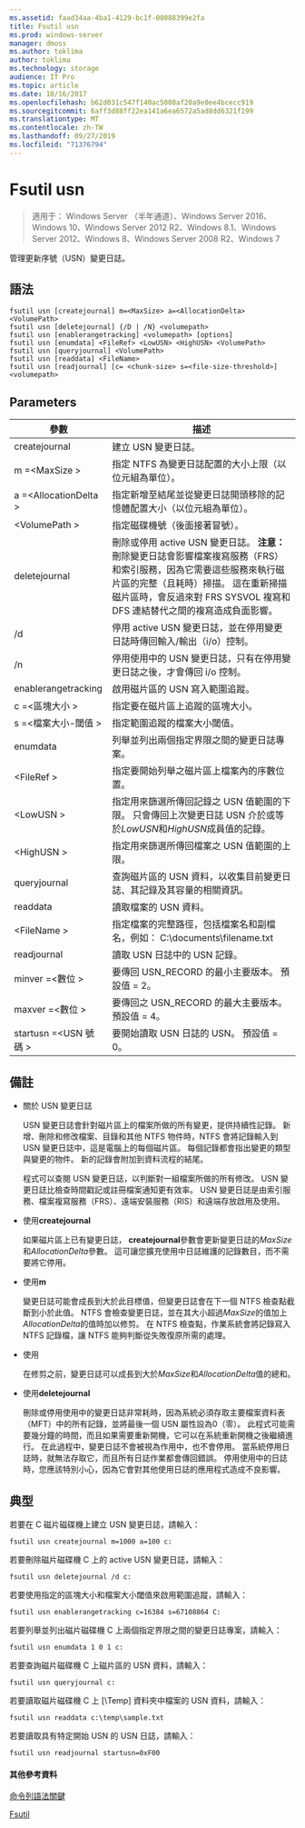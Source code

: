 ```yaml
---
ms.assetid: faad34aa-4ba1-4129-bc1f-08088399e2fa
title: Fsutil usn
ms.prod: windows-server
manager: dmoss
ms.author: toklima
author: toklima
ms.technology: storage
audience: IT Pro
ms.topic: article
ms.date: 10/16/2017
ms.openlocfilehash: b62d031c547f140ac5008af20a9e0ee4bcecc919
ms.sourcegitcommit: 6aff3d88ff22ea141a6ea6572a5ad8dd6321f199
ms.translationtype: MT
ms.contentlocale: zh-TW
ms.lasthandoff: 09/27/2019
ms.locfileid: "71376794"
---
```

# <a name="fsutil-usn"></a>Fsutil usn
>適用于： Windows Server （半年通道）、Windows Server 2016、Windows 10、Windows Server 2012 R2、Windows 8.1、Windows Server 2012、Windows 8、Windows Server 2008 R2、Windows 7

管理更新序號（USN）變更日誌。

## <a name="syntax"></a>語法

```
fsutil usn [createjournal] m=<MaxSize> a=<AllocationDelta> <VolumePath>
fsutil usn [deletejournal] {/D | /N} <volumepath>
fsutil usn [enablerangetracking] <volumepath> [options]
fsutil usn [enumdata] <FileRef> <LowUSN> <HighUSN> <VolumePath>
fsutil usn [queryjournal] <VolumePath>
fsutil usn [readdata] <FileName>
fsutil usn [readjournal] [c= <chunk-size> s=<file-size-threshold>] <volumepath>
```

## <a name="parameters"></a>Parameters

|參數|描述|
|-------------|---------------|
|createjournal|建立 USN 變更日誌。|
|m =\<MaxSize >|指定 NTFS 為變更日誌配置的大小上限（以位元組為單位）。|
|a =\<AllocationDelta >|指定新增至結尾並從變更日誌開頭移除的記憶體配置大小（以位元組為單位）。|
|\<VolumePath >|指定磁碟機號（後面接著冒號）。|
|deletejournal|刪除或停用 active USN 變更日誌。 **注意：** 刪除變更日誌會影響檔案複寫服務（FRS）和索引服務，因為它需要這些服務來執行磁片區的完整（且耗時）掃描。 這在重新掃描磁片區時，會反過來對 FRS SYSVOL 複寫和 DFS 連結替代之間的複寫造成負面影響。|
|/d|停用 active USN 變更日誌，並在停用變更日誌時傳回輸入/輸出（i/o）控制。|
|/n|停用使用中的 USN 變更日誌，只有在停用變更日誌之後，才會傳回 i/o 控制。|
|enablerangetracking|啟用磁片區的 USN 寫入範圍追蹤。|
|c =\<區塊大小 >|指定要在磁片區上追蹤的區塊大小。|
|s =\<檔案大小-閾值 >|指定範圍追蹤的檔案大小閾值。|
|enumdata|列舉並列出兩個指定界限之間的變更日誌專案。|
|\<FileRef >|指定要開始列舉之磁片區上檔案內的序數位置。|
|\<LowUSN >|指定用來篩選所傳回記錄之 USN 值範圍的下限。 只會傳回上次變更日誌 USN 介於或等於*LowUSN*和*HighUSN*成員值的記錄。|
|\<HighUSN >|指定用來篩選所傳回檔案之 USN 值範圍的上限。|
|queryjournal|查詢磁片區的 USN 資料，以收集目前變更日誌、其記錄及其容量的相關資訊。|
|readdata|讀取檔案的 USN 資料。|
|\<FileName >|指定檔案的完整路徑，包括檔案名和副檔名，例如： C:\documents\filename.txt|
|readjournal|讀取 USN 日誌中的 USN 記錄。|
|minver =\<數位 >|要傳回 USN_RECORD 的最小主要版本。 預設值 = 2。|
|maxver =\<數位 >|要傳回之 USN_RECORD 的最大主要版本。 預設值 = 4。|
|startusn =\<USN 號碼 >|要開始讀取 USN 日誌的 USN。 預設值 = 0。|


## <a name="remarks"></a>備註

-   關於 USN 變更日誌

    USN 變更日誌會針對磁片區上的檔案所做的所有變更，提供持續性記錄。 新增、刪除和修改檔案、目錄和其他 NTFS 物件時，NTFS 會將記錄輸入到 USN 變更日誌中，這是電腦上的每個磁片區。 每個記錄都會指出變更的類型與變更的物件。 新的記錄會附加到資料流程的結尾。

    程式可以查閱 USN 變更日誌，以判斷對一組檔案所做的所有修改。 USN 變更日誌比檢查時間戳記或註冊檔案通知更有效率。 USN 變更日誌是由索引服務、檔案複寫服務（FRS）、遠端安裝服務（RIS）和遠端存放啟用及使用。

-   使用**createjournal**

    如果磁片區上已有變更日誌， **createjournal**參數會更新變更日誌的*MaxSize*和*AllocationDelta*參數。 這可讓您擴充使用中日誌維護的記錄數目，而不需要將它停用。

-   使用**m**

    變更日誌可能會成長到大於此目標值，但變更日誌會在下一個 NTFS 檢查點截斷到小於此值。 NTFS 會檢查變更日誌，並在其大小超過*MaxSize*的值加上*AllocationDelta*的值時加以修剪。 在 NTFS 檢查點，作業系統會將記錄寫入 NTFS 記錄檔，讓 NTFS 能夠判斷從失敗復原所需的處理。

-   使用

    在修剪之前，變更日誌可以成長到大於*MaxSize*和*AllocationDelta*值的總和。

-   使用**deletejournal**

    刪除或停用使用中的變更日誌非常耗時，因為系統必須存取主要檔案資料表（MFT）中的所有記錄，並將最後一個 USN 屬性設為0（零）。 此程式可能需要幾分鐘的時間，而且如果需要重新開機，它可以在系統重新開機之後繼續進行。 在此過程中，變更日誌不會被視為作用中，也不會停用。 當系統停用日誌時，就無法存取它，而且所有日誌作業都會傳回錯誤。 停用使用中的日誌時，您應該特別小心，因為它會對其他使用日誌的應用程式造成不良影響。

## <a name="BKMK_examples"></a>典型
若要在 C 磁片磁碟機上建立 USN 變更日誌，請輸入：

```
fsutil usn createjournal m=1000 a=100 c:
```

若要刪除磁片磁碟機 C 上的 active USN 變更日誌，請輸入：

```
fsutil usn deletejournal /d c:
```

若要使用指定的區塊大小和檔案大小閾值來啟用範圍追蹤，請輸入：

```
fsutil usn enablerangetracking c=16384 s=67108864 C:
```

若要列舉並列出磁片磁碟機 C 上兩個指定界限之間的變更日誌專案，請輸入：

```
fsutil usn enumdata 1 0 1 c:
```

若要查詢磁片磁碟機 C 上磁片區的 USN 資料，請輸入：

```
fsutil usn queryjournal c:
```

若要讀取磁片磁碟機 C 上 [\Temp] 資料夾中檔案的 USN 資料，請輸入：

```
fsutil usn readdata c:\temp\sample.txt
```

若要讀取具有特定開始 USN 的 USN 日誌，請輸入：

```
fsutil usn readjournal startusn=0xF00
```

#### <a name="additional-references"></a>其他參考資料
[命令列語法關鍵](Command-Line-Syntax-Key.md)

[Fsutil](Fsutil.md)


